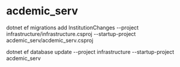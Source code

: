 # acdemic_serv

dotnet ef migrations add InstitutionChanges --project infrastructure/infrastructure.csproj --startup-project acdemic_serv/acdemic_serv.csproj

dotnet ef database update --project infrastructure --startup-project acdemic_serv
